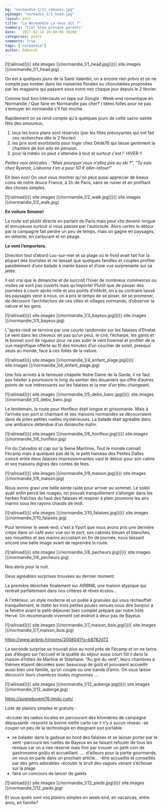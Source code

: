 ```yaml
---
bg: "normandie_1/11_cabanes.jpg"
ogImage: "normadie_1/1_head.jpg"
layout: post
title: "La Normandie ça vous dit ?"
summary: "Ciel bleu presque garanti"
date:   2017-02-14 20:00:00 +0100
categories: posts
comments: true
tags: ['normandie']
author: Déborah
---
```


[![railroad]({{ site.images }}/normandie_1/1_head.jpg)]({{ site.images }}/normandie_1/1_head.jpg)

On est à quelques jours de la Saint Valentin, on a encore rien prévu et on ne compte pas tomber dans les niaiseries florales ou chocolatées proposées par les magasins qui passent sous notre nez chaque jour depuis le 2 février.

Comme tout bon internaute on tape sur  Google : Week-end romantique en Normandie / Que faire en Normandie pas cher?  / Idées folles pour ne pas s’ennuyer en normandie s'il fait moche. 

Rapidement on se rend compte qu'à quelques jours de cette sacro-sainte fête des amoureux, 

1. tous les bons plans sont réservés (par les filles prévoyantes qui ont fait ces recherches dès le 2 février) 
2. les prix sont exorbitants pour loger chez Dédé76 qui laisse gentiment la chambre de son ado en pension.
3. pour la  météo on peut s'attendre à tout et surtout c'est l' HIVER !!

*Petites voix amicales : “Mais pourquoi vous n’allez pas au ski ?”,  “Tu sais chez Ryanair, Lisbonne t'en a pour 50 € aller-retour!”*

Eh bien non! On veut vous montrer qu'on peut aussi apprécier de beaux coins de notre douce France, à 2h de Paris, sans se ruiner et en profitant des choses simples.


[![railroad]({{ site.images }}/normandie_1/2_walk.jpg)]({{ site.images }}/normandie_1/2_walk.jpg)


**En voiture Simone!** 

La route est plutôt directe en partant de Paris mais peut vite devenir longue et ennuyeuse surtout si vous passez par l'autoroute. Alors certes le détour par la campagne fait perdre un peu de temps, mais on gagne en paysages, en détente, en carburant et en péage.

**Le vent l’emportera.**

Direction tout d’abord Luc-sur-mer et sa plage où le froid avait fait fuir la plupart des touristes et ne laissait que quelques familles et couples profiter paisiblement d’une balade à marée basse et d’une vue surprenante sur sa jetée.

Il est vrai que le dimanche et de surcroît l’hiver de nombreux commerces ou visites ne sont pas ouverts mais qu’importe! Plutôt que de passer des journées à courir après mille et uns points d’intérêt, on a au contraire laissé les paysages venir à nous, on a pris le temps de se poser, de se promener, de découvrir l’architecture de ces villes et villages normands, d’observer la nature et les gens.

[![railroad]({{ site.images }}/normandie_1/3_bayeux.jpg)]({{ site.images }}/normandie_1/3_bayeux.jpg)

L’’après-midi se termine par une courte randonnée sur les falaises d’Etretat. Le vent dans les cheveux (et pas qu’un peu), le ciré, l’écharpe, les gants et le bonnet sont de rigueur pour ne pas subir le vent hivernal et profiter de la vue magnifique offerte au fil des minutes d’un coucher de soleil, presque seuls au monde, face à ces folies de la nature.

[![railroad]({{ site.images }}/normandie_1/4_enfant_plage.jpg)]({{ site.images }}/normandie_1/4_enfant_plage.jpg)

Une fois arrivés à la fameuse chapelle Notre Dame de la Garde, il ne faut pas hésiter à poursuivre le long du sentier des douaniers qui offre d’autres points de vue intéressants sur les falaises et la mer d’un bleu changeant.

[![railroad]({{ site.images }}/normandie_1/5_debo_banc.jpg)]({{ site.images }}/normandie_1/5_debo_banc.jpg)

Le lendemain, la route pour Honfleur était longue et grisonnante. Mais à l’arrivée son port si charmant et ses maisons normandes se découvraient dans de jolies petites ruelles mystérieuses. La balade était agréable dans une ambiance détendue d’un dimanche matin.

[![railroad]({{ site.images }}/normandie_1/6_honfleur.jpg)]({{ site.images }}/normandie_1/6_honfleur.jpg)

Fin du Calvados et cap sur la Seine Maritime, 
Tout le monde connaît Fécamp mais à quelques pas de là, le petit hameau des Petites Dalles coincé entre deux falaises impressionnantes vaut le détour pour son calme et ses maisons dignes des contes de fées.

[![railroad]({{ site.images }}/normandie_1/9_maison.jpg)]({{ site.images }}/normandie_1/9_maison.jpg)

Nous avons gravi une belle pente raide pour arriver au sommet. Le soleil avait enfin percé les nuages, on pouvait tranquillement s’allonger dans les herbes fraîches du haut des falaises et respirer à plein poumons les airs marins sous les rayons chauds de midi.

[![railroad]({{ site.images }}/normandie_1/10_falaises.jpg)]({{ site.images }}/normandie_1/10_falaises.jpg)

Pour terminer le week-end, c'est à Yport que nous avons pris une dernière crèpe dans un café avec vue sur le port, ses cabines bleues et blanches, ses mouettes et ses marins accostant en fin de journée, nous laissant encore une belle image avant de reprendre la route.

[![railroad]({{ site.images }}/normandie_1/8_pecheurs.jpg)]({{ site.images }}/normandie_1/8_pecheurs.jpg)

Nos abris pour la nuit. 

Deux agréables surprises trouvées au dernier moment:

La première dénichée finalement sur AIRBNB, une maison atypique qui rentrait parfaitement dans nos critères et rêves écolos...

A l'intérieur, un style moderne et un poêle à granules qui vous réchauffait tranquillement, le matin les trois petites poules venues nous dire bonjour à la fenêtre avant le petit-déjeuner bien complet préparé par notre hôte Hervé. On recommande vivement cet endroit à deux pas de Bayeux.


[![railroad]({{ site.images }}/normandie_1/7_maison_bois.jpg)]({{ site.images }}/normandie_1/7_maison_bois.jpg)

https://www.airbnb.fr/rooms/2008041?s=b8782d7Z

La seconde surprise se trouvait plus au nord près de Fécamp et on ne tarira pas d’éloges sur l’accueil et la qualité du séjour aussi court fût il dans la maison d’hôtes de Martine et Stéphane. “Au gré du vent”,  leurs chambres à thèmes étaient décorées avec beaucoup de goût et pouvaient accueillir aussi bien une famille, qu’un couple ou une bande d’amis. 
On vous laisse découvrir leurs chambres toutes mignonnes ….

[![railroad]({{ site.images }}/normandie_1/12_auberge.jpg)]({{ site.images }}/normandie_1/12_auberge.jpg)


https://augreduvent76.jimdo.com/




Liste de plaisirs simples et gratuits :

-écouter les radios locales en parcourant des kilomètres de campagne dépaysante
-ressortir la bonne vieille carte car il n’y a aucun réseau
-se couper un peu de la technologie en éteignant son portable
- se balader dans la gadoue au bord des falaises et se laisser porter par le vent
-parcourir les ruelles de Bayeux en se faisant refouler de tous les restaus car on a rien réservé mais finir par trouver un petit coin de gastronomie goûtu  et accueillant.
…. d’ailleurs pour la partie gourmande, on vous en parle dans un prochain article...
-être accueillis et conseillés par des gens adorables 
-écouter le bruit des vagues venant s’échouer sur la plage
- faire un concours de lancer de galets

[![railroad]({{ site.images }}/normandie_1/12_pieds.jpg)]({{ site.images }}/normandie_1/12_pieds.jpg)


Et vous quels sont vos plaisirs simples en week-end, en vacances, entre amis, en famille?
